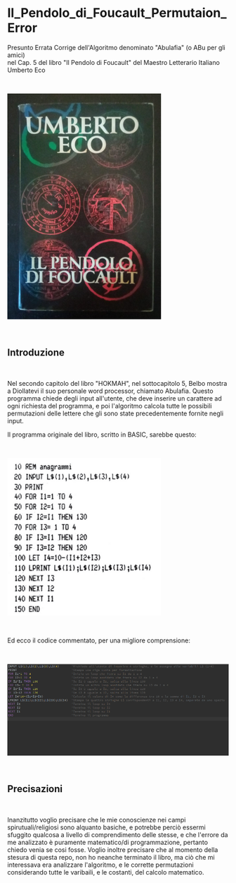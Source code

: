 # Il_Pendolo_di_Foucault_Permutaion_Error
Presunto Errata Corrige dell'Algoritmo denominato "Abulafia" (o ABu per gli amici) <BR>
nel Cap. 5 del libro "Il Pendolo di Foucault" del Maestro Letterario Italiano Umberto Eco

<BR>

<p>
  <img src="https://raw.githubusercontent.com/JonnyBanana/Il_Pendolo_di_Foucault_Permutaion_Error/main/IMG/il_pendolo_di_foucault.jpg" width="350">
</p>

<BR>

<h2>Introduzione</h2>
  
<BR>

  
Nel secondo capitolo del libro "HOKMAH", nel sottocapitolo 5,   Belbo mostra a Diollatevi il suo personale word processor, chiamato Abulafia.
Questo programma chiede degli input all'utente, che deve inserire un carattere ad ogni richiesta del programma, e poi l'algoritmo calcola tutte le possibili permutazioni delle lettere che gli sono state precedentemente fornite negli input.

Il programma originale del libro, scritto in BASIC, sarebbe questo:
  
<BR>
    
 <p>
  <img src="https://raw.githubusercontent.com/JonnyBanana/Il_Pendolo_di_Foucault_Permutaion_Error/main/IMG/programma_basic.png" width="350">
</p>

<BR>   

Ed ecco il codice commentato, per una migliore comprensione:
  
<BR>
  
 <p>
  <img src="https://raw.githubusercontent.com/JonnyBanana/Il_Pendolo_di_Foucault_Permutaion_Error/main/IMG/Abu-commentato.PNG" >
</p>
  
<BR>
   
   
  
   
 <h2>Precisazioni</h2>
  
<BR>
  
  
Inanzitutto voglio precisare che le mie conoscienze nei campi spirutuali/religiosi sono alquanto basiche, e potrebbe perciò essermi sfuggito qualcosa a livello
di comprendimento delle stesse, e che l'errore da me analizzato è puramente matematico/di programmazione, pertanto chiedo venia se cosi fosse.
Voglio inoltre precisare che al momento della stesura di questa repo, non ho neanche terminato il libro, ma ciò che mi interessava era analizzare l'algoritmo, e le corrette permutazioni considerando tutte le varibaili, e le costanti, del calcolo matematico.
  
<BR>
